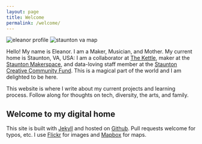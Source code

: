 ```yaml
---
layout: page
title: Welcome
permalink: /welcome/
---
```


<img src="https://c5.staticflickr.com/9/8047/28080356404_8915113309_c.jpg" class="img-half" alt="eleanor profile">
<img src="https://api.mapbox.com/styles/v1/eleanorgraham/ciwzro3vt00032qpbe65lelbz/static/-79.073435,38.149217,12.40,0.00,0.00/600x800?access_token=pk.eyJ1IjoiZWxlYW5vcmdyYWhhbSIsImEiOiJjaW93NTR0ZHIwMWVmdWVtNXl5aTZqcW5tIn0.jSLqL9vRKByhoSH9l8E7qA" class="img-half" alt="staunton va map">

Hello! My name is Eleanor. I am a Maker, Musician, and Mother.  My current home is Staunton, VA, USA: I am a collaborator at [The Kettle](http://www.the-kettle.co/), maker at the [Staunton Makerspace](http://www.stauntonmakerspace.com/), and data-loving staff member at the [Staunton Creative Community Fund](http://stauntonfund.org/). This is a magical part of the world and I am delighted to be here.

This website is where I write about my current projects and learning process. Follow along for thoughts on tech, diversity, the arts, and family.


## Welcome to my digital home
This site is built with [Jekyll](https://jekyllrb.com/) and hosted on [Github](https://github.com/eleanorgraham/eleanorgraham.github.io). Pull requests welcome for typos, etc. I use [Flickr](https://www.flickr.com/photos/solnochka/) for images and [Mapbox](https://www.mapbox.com/) for maps.
